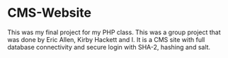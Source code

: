# CMS-Website
This was my final project for my PHP class. This was a group project that was done by Eric Allen, Kirby Hackett and I. It is a CMS site with full database connectivity and secure login with SHA-2, hashing and salt.
